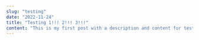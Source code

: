 ```yaml
---
slug: "testing"
date: "2022-11-24"
title: "Testing 1!!! 2!!! 3!!!"
content: "This is my first post with a description and content for testing purposes."
---
```

